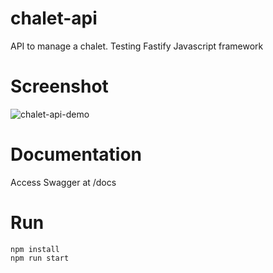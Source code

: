 # chalet-api
API to manage a chalet. Testing Fastify Javascript framework

# Screenshot
![chalet-api-demo](https://user-images.githubusercontent.com/3884823/123552368-cdc5b900-d743-11eb-9482-a150d8499628.png)

# Documentation
Access Swagger at /docs

# Run
```shell
npm install
npm run start
```

